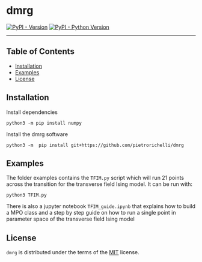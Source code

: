 # dmrg

[![PyPI - Version](https://img.shields.io/pypi/v/dmrg.svg)](https://pypi.org/project/dmrg)
[![PyPI - Python Version](https://img.shields.io/pypi/pyversions/dmrg.svg)](https://pypi.org/project/dmrg)

-----

## Table of Contents

- [Installation](#installation)
- [Examples](#Examples)
- [License](#license)

## Installation
Install dependencies 
```console
python3 -m pip install numpy
```
Install the dmrg software
```console
python3 -m  pip install git+https://github.com/pietrorichelli/dmrg
```

## Examples
The folder examples contains the `TFIM.py` script which will run 21 points across the transition for the transverse field Ising model. It can be run with:
```console
python3 TFIM.py
```

There is also a jupyter notebook `TFIM_guide.ipynb` that explains how to build a MPO class and a step by step guide on how to run a single point in parameter space of the transverse field Ising model
## License

`dmrg` is distributed under the terms of the [MIT](https://spdx.org/licenses/MIT.html) license.
